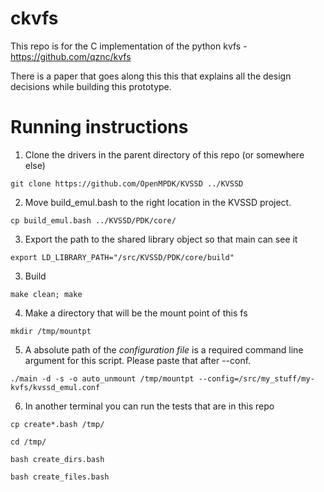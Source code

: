 # ckvfs
This repo is for the C implementation of the python kvfs - https://github.com/qznc/kvfs

There is a paper that goes along this this that explains all the design decisions while building this prototype. 

# Running instructions
1. Clone the drivers in the parent directory of this repo (or somewhere else)

```git clone https://github.com/OpenMPDK/KVSSD ../KVSSD```

2. Move build_emul.bash to the right location in the KVSSD project.

```cp build_emul.bash ../KVSSD/PDK/core/``` 

3. Export the path to the shared library object so that main can see it 

```export LD_LIBRARY_PATH="/src/KVSSD/PDK/core/build"```

3. Build

```make clean; make```

4. Make a directory that will be the mount point of this fs

```mkdir /tmp/mountpt```

5. A absolute path of the *configuration file* is a required command line argument for this script. Please paste that after --conf. 

```./main -d -s -o auto_unmount /tmp/mountpt --config=/src/my_stuff/my-kvfs/kvssd_emul.conf``` 

6. In another terminal you can run the tests that are in this repo 

```cp create*.bash /tmp/```

```cd /tmp/```

```bash create_dirs.bash```

```bash create_files.bash```



